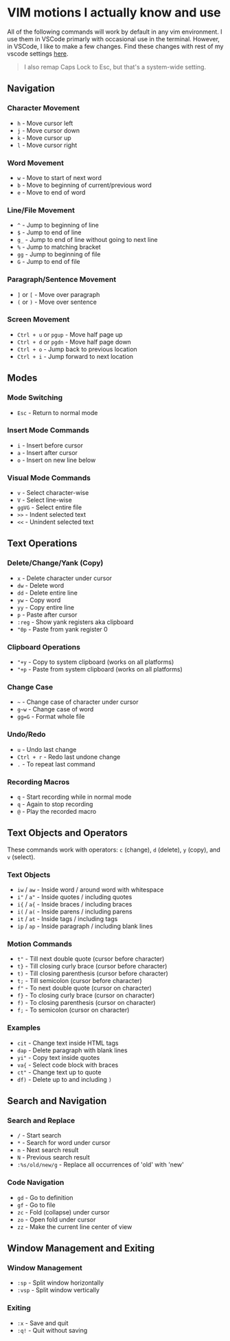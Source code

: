 # VIM motions I actually know and use

All of the following commands will work by default in any vim environment. I use them in VSCode primarly with occasional use in the terminal.
However, in VSCode, I like to make a few changes. Find these changes with rest of my vscode settings [here](/docs/template.html?file=vscode.md#settings).

> I also remap Caps Lock to Esc, but that's a system-wide setting.

## Navigation

### Character Movement

- `h` - Move cursor left
- `j` - Move cursor down
- `k` - Move cursor up
- `l` - Move cursor right

### Word Movement

- `w` - Move to start of next word
- `b` - Move to beginning of current/previous word
- `e` - Move to end of word

### Line/File Movement

- `^` - Jump to beginning of line
- `$` - Jump to end of line
- `g_` - Jump to end of line without going to next line
- `%` - Jump to matching bracket
- `gg` - Jump to beginning of file
- `G` - Jump to end of file

### Paragraph/Sentence Movement

- `]` or `[` - Move over paragraph
- `(` or `)` - Move over sentence

### Screen Movement

- `Ctrl + u` or `pgup` - Move half page up
- `Ctrl + d` or `pgdn` - Move half page down
- `Ctrl + o` - Jump back to previous location
- `Ctrl + i` - Jump forward to next location

## Modes

### Mode Switching

- `Esc` - Return to normal mode

### Insert Mode Commands

- `i` - Insert before cursor
- `a` - Insert after cursor
- `o` - Insert on new line below

### Visual Mode Commands

- `v` - Select character-wise
- `V` - Select line-wise
- `ggVG` - Select entire file
- `>>` - Indent selected text
- `<<` - Unindent selected text

## Text Operations

### Delete/Change/Yank (Copy)

- `x` - Delete character under cursor
- `dw` - Delete word
- `dd` - Delete entire line
- `yw` - Copy word
- `yy` - Copy entire line
- `p` - Paste after cursor
- `:reg` - Show yank registers aka clipboard
- `"0p` - Paste from yank register 0

### Clipboard Operations

- `"+y` - Copy to system clipboard (works on all platforms)
- `"+p` - Paste from system clipboard (works on all platforms)

### Change Case

- `~` - Change case of character under cursor
- `g~w` - Change case of word
- `gg=G` - Format whole file

### Undo/Redo

- `u` - Undo last change
- `Ctrl + r` - Redo last undone change
- `.` - To repeat last command

### Recording Macros
- `q` - Start recording while in normal mode
- `q` - Again to stop recording
- `@` - Play the recorded macro

## Text Objects and Operators

These commands work with operators: `c` (change), `d` (delete), `y` (copy), and `v` (select).

### Text Objects

- `iw` / `aw` - Inside word / around word with whitespace
- `i"` / `a"` - Inside quotes / including quotes
- `i{` / `a{` - Inside braces / including braces
- `i(` / `a(` - Inside parens / including parens
- `it` / `at` - Inside tags / including tags
- `ip` / `ap` - Inside paragraph / including blank lines

### Motion Commands

- `t"` - Till next double quote (cursor before character)
- `t}` - Till closing curly brace (cursor before character)
- `t)` - Till closing parenthesis (cursor before character)
- `t;` - Till semicolon (cursor before character)
- `f"` - To next double quote (cursor on character)
- `f}` - To closing curly brace (cursor on character)
- `f)` - To closing parenthesis (cursor on character)
- `f;` - To semicolon (cursor on character)

### Examples

- `cit` - Change text inside HTML tags
- `dap` - Delete paragraph with blank lines
- `yi"` - Copy text inside quotes
- `va{` - Select code block with braces
- `ct"` - Change text up to quote
- `df)` - Delete up to and including `)`

## Search and Navigation

### Search and Replace

- `/` - Start search
- `*` - Search for word under cursor
- `n` - Next search result
- `N` - Previous search result
- `:%s/old/new/g` - Replace all occurrences of 'old' with 'new'

### Code Navigation

- `gd` - Go to definition
- `gf` - Go to file
- `zc` - Fold (collapse) under cursor
- `zo` - Open fold under cursor
- `zz` - Make the current line center of view

## Window Management and Exiting

### Window Management

- `:sp` - Split window horizontally
- `:vsp` - Split window vertically

### Exiting

- `:x` - Save and quit
- `:q!` - Quit without saving

